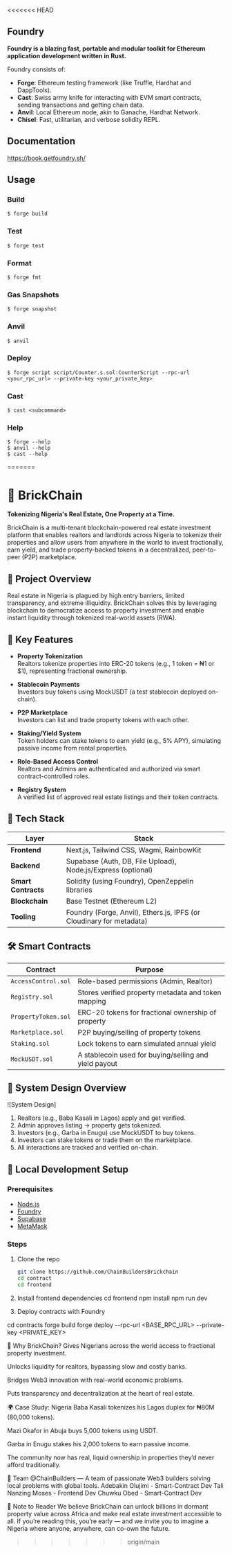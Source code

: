 <<<<<<< HEAD
## Foundry

**Foundry is a blazing fast, portable and modular toolkit for Ethereum application development written in Rust.**

Foundry consists of:

-   **Forge**: Ethereum testing framework (like Truffle, Hardhat and DappTools).
-   **Cast**: Swiss army knife for interacting with EVM smart contracts, sending transactions and getting chain data.
-   **Anvil**: Local Ethereum node, akin to Ganache, Hardhat Network.
-   **Chisel**: Fast, utilitarian, and verbose solidity REPL.

## Documentation

https://book.getfoundry.sh/

## Usage

### Build

```shell
$ forge build
```

### Test

```shell
$ forge test
```

### Format

```shell
$ forge fmt
```

### Gas Snapshots

```shell
$ forge snapshot
```

### Anvil

```shell
$ anvil
```

### Deploy

```shell
$ forge script script/Counter.s.sol:CounterScript --rpc-url <your_rpc_url> --private-key <your_private_key>
```

### Cast

```shell
$ cast <subcommand>
```

### Help

```shell
$ forge --help
$ anvil --help
$ cast --help
```
=======
# 🧱 BrickChain

**Tokenizing Nigeria's Real Estate, One Property at a Time.**

BrickChain is a multi-tenant blockchain-powered real estate investment platform that enables realtors and landlords across Nigeria to tokenize their properties and allow users from anywhere in the world to invest fractionally, earn yield, and trade property-backed tokens in a decentralized, peer-to-peer (P2P) marketplace.





## 🚀 Project Overview

Real estate in Nigeria is plagued by high entry barriers, limited transparency, and extreme illiquidity. BrickChain solves this by leveraging blockchain to democratize access to property investment and enable instant liquidity through tokenized real-world assets (RWA).





## 🧠 Key Features

- **Property Tokenization**  
  Realtors tokenize properties into ERC-20 tokens (e.g., 1 token = ₦1 or $1), representing fractional ownership.

- **Stablecoin Payments**  
  Investors buy tokens using MockUSDT (a test stablecoin deployed on-chain).

- **P2P Marketplace**  
  Investors can list and trade property tokens with each other.

- **Staking/Yield System**  
  Token holders can stake tokens to earn yield (e.g., 5% APY), simulating passive income from rental properties.

- **Role-Based Access Control**  
  Realtors and Admins are authenticated and authorized via smart contract-controlled roles.

- **Registry System**  
  A verified list of approved real estate listings and their token contracts.





## 🔧 Tech Stack

| Layer        | Stack                                                                 |
|--------------|-----------------------------------------------------------------------|
| **Frontend** | Next.js, Tailwind CSS, Wagmi, RainbowKit                              |
| **Backend**  | Supabase (Auth, DB, File Upload), Node.js/Express (optional)          |
| **Smart Contracts** | Solidity (using Foundry), OpenZeppelin libraries               |
| **Blockchain** | Base Testnet (Ethereum L2)                                          |
| **Tooling**  | Foundry (Forge, Anvil), Ethers.js, IPFS (or Cloudinary for metadata)  |






## 🛠️ Smart Contracts

| Contract                | Purpose                                                                 |
|-------------------------|-------------------------------------------------------------------------|
| `AccessControl.sol`     | Role-based permissions (Admin, Realtor)                                 |
| `Registry.sol`          | Stores verified property metadata and token mapping                     |
| `PropertyToken.sol`     | ERC-20 tokens for fractional ownership of property                      |
| `Marketplace.sol`       | P2P buying/selling of property tokens                                   |
| `Staking.sol`           | Lock tokens to earn simulated annual yield                              |
| `MockUSDT.sol`          | A stablecoin used for buying/selling and yield payout                   |





## 🧩 System Design Overview

![System Design]

1. Realtors (e.g., Baba Kasali in Lagos) apply and get verified.
2. Admin approves listing → property gets tokenized.
3. Investors (e.g., Garba in Enugu) use MockUSDT to buy tokens.
4. Investors can stake tokens or trade them on the marketplace.
5. All interactions are tracked and verified on-chain.





## 🧪 Local Development Setup

### Prerequisites

- [Node.js](https://nodejs.org)
- [Foundry](https://book.getfoundry.sh/)
- [Supabase](https://supabase.io)
- [MetaMask](https://metamask.io)



### Steps



1. Clone the repo  
   ```bash
   git clone https://github.com/ChainBuildersBrickchain
   cd contract
   cd frontend

2. Install frontend dependencies
cd frontend
npm install
npm run dev



3. Deploy contracts with Foundry


cd contracts
forge build
forge deploy --rpc-url <BASE_RPC_URL> --private-key <PRIVATE_KEY>




📌 Why BrickChain?
Gives Nigerians across the world access to fractional property investment.

Unlocks liquidity for realtors, bypassing slow and costly banks.

Bridges Web3 innovation with real-world economic problems.

Puts transparency and decentralization at the heart of real estate.




🌍 Case Study: Nigeria
Baba Kasali tokenizes his Lagos duplex for ₦80M (80,000 tokens).

Mazi Okafor in Abuja buys 5,000 tokens using USDT.

Garba in Enugu stakes his 2,000 tokens to earn passive income.

The community now has real, liquid ownership in properties they’d never afford traditionally.




💬 Team
@ChainBuilders — A team of passionate Web3 builders solving local problems with global tools.
Adebakin Olujimi - Smart-Contract Dev
Tali Nanzing Moses - Frontend Dev
Chuwku Obed - Smart-Contract Dev





🙏 Note to Reader
We believe BrickChain can unlock billions in dormant property value across Africa and make real estate investment accessible to all. If you’re reading this, you’re early — and we invite you to imagine a Nigeria where anyone, anywhere, can co-own the future.






>>>>>>> origin/main
